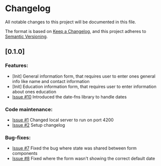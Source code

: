 # Changelog

All notable changes to this project will be documented in this file.

The format is based on [Keep a Changelog](https://keepachangelog.com/en/1.1.0/),
and this project adheres to [Semantic Versioning](https://semver.org/spec/v2.0.0.html).

## [0.1.0]

### Features:

- [Init] General information form, that requires user to enter ones general info like name and contact information
- [Init] Education information form, that requires user to enter information about ones education
- [Issue #10](https://github.com/RexBasiliscus/cv-application/issues/10) Introduced the date-fns library to handle dates

### Code maintenance:

- [Issue #1](https://github.com/RexBasiliscus/cv-application/issues/1) Changed local server to run on port 4200
- [Issue #2](https://github.com/RexBasiliscus/cv-application/issues/2) Setup changelog

### Bug-fixes:

- [Issue #7](https://github.com/RexBasiliscus/cv-application/issues/7) Fixed the bug where state was shared between form components
- [Issue #8](https://github.com/RexBasiliscus/cv-application/issues/8) Fixed where the form wasn't showing the correct default date
